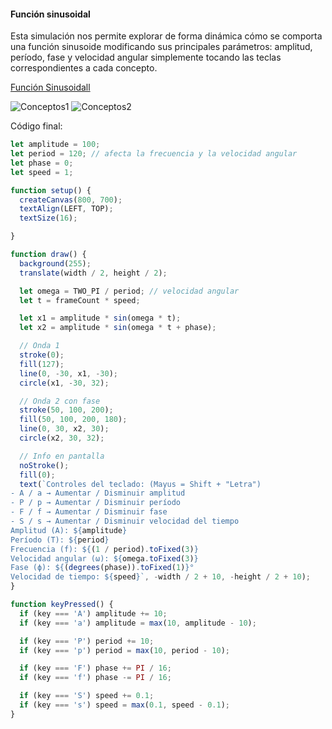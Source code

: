 #### Función sinusoidal

Esta simulación nos permite explorar de forma dinámica cómo se comporta una función sinusoide modificando sus principales parámetros: amplitud, período, fase y velocidad angular simplemente tocando las teclas correspondientes a cada concepto.

[Función Sinusoidall](https://editor.p5js.org/Danielo025/full/9DmpDaFP-)

![Conceptos1](https://github.com/user-attachments/assets/633e625a-a0ec-4cd2-bb05-c552aed6c671)
![Conceptos2](https://github.com/user-attachments/assets/78d0470b-716d-4914-b4ff-02d02ec419a7)

Código final:

```js
let amplitude = 100;
let period = 120; // afecta la frecuencia y la velocidad angular
let phase = 0;
let speed = 1;

function setup() {
  createCanvas(800, 700);
  textAlign(LEFT, TOP);
  textSize(16);

}

function draw() {
  background(255);
  translate(width / 2, height / 2);

  let omega = TWO_PI / period; // velocidad angular
  let t = frameCount * speed;

  let x1 = amplitude * sin(omega * t);
  let x2 = amplitude * sin(omega * t + phase);

  // Onda 1
  stroke(0);
  fill(127);
  line(0, -30, x1, -30);
  circle(x1, -30, 32);

  // Onda 2 con fase
  stroke(50, 100, 200);
  fill(50, 100, 200, 180);
  line(0, 30, x2, 30);
  circle(x2, 30, 32);

  // Info en pantalla
  noStroke();
  fill(0);
  text(`Controles del teclado: (Mayus = Shift + "Letra")
- A / a → Aumentar / Disminuir amplitud
- P / p → Aumentar / Disminuir período
- F / f → Aumentar / Disminuir fase
- S / s → Aumentar / Disminuir velocidad del tiempo
Amplitud (A): ${amplitude}
Período (T): ${period}
Frecuencia (f): ${(1 / period).toFixed(3)}
Velocidad angular (ω): ${omega.toFixed(3)}
Fase (ϕ): ${(degrees(phase)).toFixed(1)}°
Velocidad de tiempo: ${speed}`, -width / 2 + 10, -height / 2 + 10);
}

function keyPressed() {
  if (key === 'A') amplitude += 10;
  if (key === 'a') amplitude = max(10, amplitude - 10);

  if (key === 'P') period += 10;
  if (key === 'p') period = max(10, period - 10);

  if (key === 'F') phase += PI / 16;
  if (key === 'f') phase -= PI / 16;

  if (key === 'S') speed += 0.1;
  if (key === 's') speed = max(0.1, speed - 0.1);
}
```
